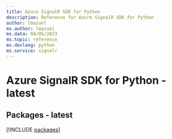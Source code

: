 ```yaml
---
title: Azure SignalR SDK for Python
description: Reference for Azure SignalR SDK for Python
author: lmazuel
ms.author: lmazuel
ms.data: 04/05/2023
ms.topic: reference
ms.devlang: python
ms.service: signalr
---
```

# Azure SignalR SDK for Python - latest
## Packages - latest
[!INCLUDE [packages](signalr-index.md)]